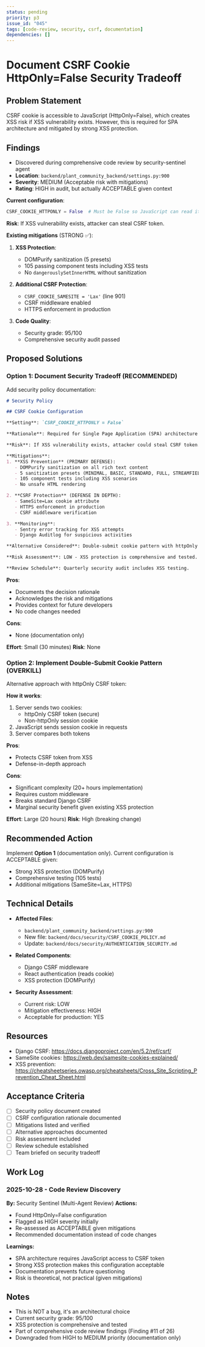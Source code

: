 ```yaml
---
status: pending
priority: p3
issue_id: "045"
tags: [code-review, security, csrf, documentation]
dependencies: []
---
```


# Document CSRF Cookie HttpOnly=False Security Tradeoff

## Problem Statement
CSRF cookie is accessible to JavaScript (HttpOnly=False), which creates XSS risk if XSS vulnerability exists. However, this is required for SPA architecture and mitigated by strong XSS protection.

## Findings
- Discovered during comprehensive code review by security-sentinel agent
- **Location**: `backend/plant_community_backend/settings.py:900`
- **Severity**: MEDIUM (Acceptable risk with mitigations)
- **Rating**: HIGH in audit, but actually ACCEPTABLE given context

**Current configuration**:
```python
CSRF_COOKIE_HTTPONLY = False  # Must be False so JavaScript can read it
```

**Risk**:
If XSS vulnerability exists, attacker can steal CSRF token.

**Existing mitigations** (STRONG ✅):
1. **XSS Protection**:
   - DOMPurify sanitization (5 presets)
   - 105 passing component tests including XSS tests
   - No `dangerouslySetInnerHTML` without sanitization

2. **Additional CSRF Protection**:
   - `CSRF_COOKIE_SAMESITE = 'Lax'` (line 901)
   - CSRF middleware enabled
   - HTTPS enforcement in production

3. **Code Quality**:
   - Security grade: 95/100
   - Comprehensive security audit passed

## Proposed Solutions

### Option 1: Document Security Tradeoff (RECOMMENDED)
Add security policy documentation:

```markdown
# Security Policy

## CSRF Cookie Configuration

**Setting**: `CSRF_COOKIE_HTTPONLY = False`

**Rationale**: Required for Single Page Application (SPA) architecture where JavaScript must read the CSRF token.

**Risk**: If XSS vulnerability exists, attacker could steal CSRF token.

**Mitigations**:
1. **XSS Prevention** (PRIMARY DEFENSE):
   - DOMPurify sanitization on all rich text content
   - 5 sanitization presets (MINIMAL, BASIC, STANDARD, FULL, STREAMFIELD)
   - 105 component tests including XSS scenarios
   - No unsafe HTML rendering

2. **CSRF Protection** (DEFENSE IN DEPTH):
   - SameSite=Lax cookie attribute
   - HTTPS enforcement in production
   - CSRF middleware verification

3. **Monitoring**:
   - Sentry error tracking for XSS attempts
   - Django Auditlog for suspicious activities

**Alternative Considered**: Double-submit cookie pattern with httpOnly CSRF token. Rejected due to complexity and marginal security benefit given strong XSS mitigations.

**Risk Assessment**: LOW - XSS protection is comprehensive and tested.

**Review Schedule**: Quarterly security audit includes XSS testing.
```

**Pros**:
- Documents the decision rationale
- Acknowledges the risk and mitigations
- Provides context for future developers
- No code changes needed

**Cons**:
- None (documentation only)

**Effort**: Small (30 minutes)
**Risk**: None

### Option 2: Implement Double-Submit Cookie Pattern (OVERKILL)
Alternative approach with httpOnly CSRF token:

**How it works**:
1. Server sends two cookies:
   - httpOnly CSRF token (secure)
   - Non-httpOnly session cookie
2. JavaScript sends session cookie in requests
3. Server compares both tokens

**Pros**:
- Protects CSRF token from XSS
- Defense-in-depth approach

**Cons**:
- Significant complexity (20+ hours implementation)
- Requires custom middleware
- Breaks standard Django CSRF
- Marginal security benefit given existing XSS protection

**Effort**: Large (20 hours)
**Risk**: High (breaking change)

## Recommended Action
Implement **Option 1** (documentation only). Current configuration is ACCEPTABLE given:
- Strong XSS protection (DOMPurify)
- Comprehensive testing (105 tests)
- Additional mitigations (SameSite=Lax, HTTPS)

## Technical Details
- **Affected Files**:
  - `backend/plant_community_backend/settings.py:900`
  - New file: `backend/docs/security/CSRF_COOKIE_POLICY.md`
  - Update: `backend/docs/security/AUTHENTICATION_SECURITY.md`

- **Related Components**:
  - Django CSRF middleware
  - React authentication (reads cookie)
  - XSS protection (DOMPurify)

- **Security Assessment**:
  - Current risk: LOW
  - Mitigation effectiveness: HIGH
  - Acceptable for production: YES

## Resources
- Django CSRF: https://docs.djangoproject.com/en/5.2/ref/csrf/
- SameSite cookies: https://web.dev/samesite-cookies-explained/
- XSS prevention: https://cheatsheetseries.owasp.org/cheatsheets/Cross_Site_Scripting_Prevention_Cheat_Sheet.html

## Acceptance Criteria
- [ ] Security policy document created
- [ ] CSRF configuration rationale documented
- [ ] Mitigations listed and verified
- [ ] Alternative approaches documented
- [ ] Risk assessment included
- [ ] Review schedule established
- [ ] Team briefed on security tradeoff

## Work Log

### 2025-10-28 - Code Review Discovery
**By:** Security Sentinel (Multi-Agent Review)
**Actions:**
- Found HttpOnly=False configuration
- Flagged as HIGH severity initially
- Re-assessed as ACCEPTABLE given mitigations
- Recommended documentation instead of code changes

**Learnings:**
- SPA architecture requires JavaScript access to CSRF token
- Strong XSS protection makes this configuration acceptable
- Documentation prevents future questioning
- Risk is theoretical, not practical (given mitigations)

## Notes
- This is NOT a bug, it's an architectural choice
- Current security grade: 95/100
- XSS protection is comprehensive and tested
- Part of comprehensive code review findings (Finding #11 of 26)
- Downgraded from HIGH to MEDIUM priority (documentation only)
